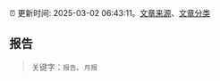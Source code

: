 :alarm_clock: 更新时间: 2025-03-02 06:43:11。[文章来源](/README.md)、[文章分类](/TAGS.md)

## 报告


> 关键字：`报告`、`月报`




